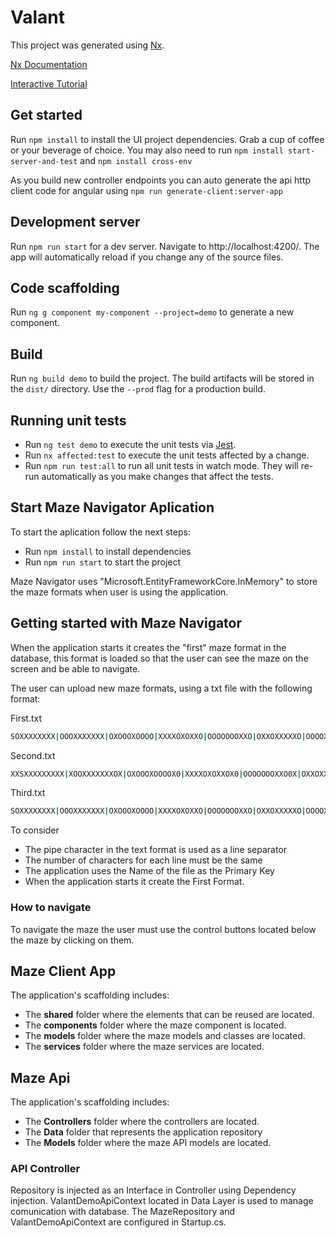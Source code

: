 # Valant

This project was generated using [Nx](https://nx.dev).

[Nx Documentation](https://nx.dev/getting-started/nx-and-angular)

[Interactive Tutorial](https://nx.dev/angular-tutorial/01-create-application)

## Get started

Run `npm install` to install the UI project dependencies. Grab a cup of coffee or your beverage of choice.
You may also need to run `npm install start-server-and-test` and `npm install cross-env`

As you build new controller endpoints you can auto generate the api http client code for angular using `npm run generate-client:server-app`

## Development server

Run `npm run start` for a dev server. Navigate to http://localhost:4200/. The app will automatically reload if you change any of the source files.

## Code scaffolding

Run `ng g component my-component --project=demo` to generate a new component.

## Build

Run `ng build demo` to build the project. The build artifacts will be stored in the `dist/` directory. Use the `--prod` flag for a production build.

## Running unit tests

- Run `ng test demo` to execute the unit tests via [Jest](https://jestjs.io).
- Run `nx affected:test` to execute the unit tests affected by a change.
- Run `npm run test:all` to run all unit tests in watch mode. They will re-run automatically as you make changes that affect the tests.

## Start Maze Navigator Aplication

To start the aplication follow the next steps:
- Run `npm install` to install dependencies
- Run `npm run start` to start the project

Maze Navigator uses "Microsoft.EntityFrameworkCore.InMemory" to store the maze formats when user is using the application.

## Getting started with Maze Navigator

When the application starts it creates the "first" maze format in the database, this format is loaded so that the user can see the maze on the screen and be able to navigate.

The user can upload new maze formats, using a txt file with the following format:

First.txt
```sh
SOXXXXXXXX|OOOXXXXXXX|OXOOOXOOOO|XXXXOXOXXO|OOOOOOOXXO|OXXOXXXXXO|OOOOXXXXXE
```

Second.txt
```sh
XXSXXXXXXXXX|XOOXXXXXXXOX|OXOOOXOOOOX0|XXXXOXOXXOX0|OOOOOOOXXO0X|OXXOXXXXXOX0|EOOOXXXXXX0X
```

Third.txt
```sh
SOXXXXXXXX|OOOXXXXXXX|OXOOOXOOOO|XXXXOXOXXO|OOOOOOOXXO|OXXOXXXXXO|OOOOXXXXXE
```

To consider
- The pipe character in the text format is used as a line separator
- The number of characters for each line must be the same
- The application uses the Name of the file as the Primary Key
- When the application starts it create the First Format.

### How to navigate

To navigate the maze the user must use the control buttons located below the maze by clicking on them.


## Maze Client App 

The application's scaffolding includes:
- The **shared** folder where the elements that can be reused are located.
- The **components** folder where the maze component is located.
- The **models** folder where the maze models and classes are located.
- The **services** folder where the maze services are located.

## Maze Api

The application's scaffolding includes:
- The **Controllers** folder where the controllers are located.
- The **Data** folder that represents the application repository
- The **Models** folder where the maze API models are located.


### API Controller

Repository is injected as an Interface in Controller using Dependency injection.
ValantDemoApiContext located in Data Layer is used to manage comunication with database.
The MazeRepository and ValantDemoApiContext are configured in Startup.cs.
